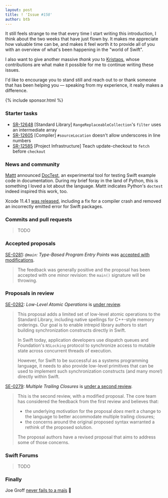 ```yaml
---
layout: post
title: ! 'Issue #158'
author: btb
---
```


It still feels strange to me that every time I start writing this introduction,
I think about the two weeks that have just flown by. It makes me appreciate
how valuable time can be, and makes it feel worth it to provide all of you with
an overview of what's been happening in the "world of Swift".

I also want to give another massive _thank you_ to [Kristaps](https://twitter.com/fassko),
whose contributions are what make it possible for me to continue writing these
issues.

I'd like to encourage you to stand still and reach out to or thank someone that
has been helping you — speaking from my experience, it really makes a
difference.

<!--excerpt-->

{% include sponsor.html %}

### Starter tasks

- [SR-12648](https://bugs.swift.org/browse/SR-12648) [Standard Library]
`RangeReplaceableCollection`'s `filter` uses an intermediate array
- [SR-12605](https://bugs.swift.org/browse/SR-12605) [Compiler]
`#sourceLocation` doesn't allow underscores in line numbers
- [SR-12585](https://bugs.swift.org/browse/SR-12585) [Project Infrastructure]
Teach update-checkout to `fetch` before `checkout`

### News and community

[Mattt](https://twitter.com/mattt) announced [DocTest](https://github.com/SwiftDocOrg/DocTest),
an experimental tool for testing Swift example code in documentation. During
my brief foray in the land of Python, this is something I loved a lot about the
language. Mattt indicates Python's `doctest` indeed inspired this work, too.

Xcode 11.4.1 [was released](https://developer.apple.com/documentation/xcode_release_notes/xcode_11_4_1_release_notes),
including a fix for a compiler crash and removed an incorrectly emitted error
for Swift packages.

### Commits and pull requests

> TODO

### Accepted proposals

[SE-0281](https://github.com/apple/swift-evolution/blob/master/proposals/0281-main-attribute.md): *`@main`: Type-Based Program Entry Points* was [accepted with modifications](https://forums.swift.org/t/accepted-with-modifications-se-0281-main-type-based-program-entry-points/35400).

> The feedback was generally positive and the proposal has been accepted with
one minor revision: the `main()` signature will be throwing.

### Proposals in review

[SE-0282](https://github.com/apple/swift-evolution/blob/master/proposals/0282-atomics.md): *Low-Level Atomic Operations* is [under review](https://forums.swift.org/t/se-0282-low-level-atomic-operations/35382).

> This proposal adds a limited set of low-level atomic operations to the
Standard Library, including native spellings for C++-style memory orderings.
Our goal is to enable intrepid library authors to start building synchronization
constructs directly in Swift.
>
> In Swift today, application developers use dispatch queues and Foundation's
`NSLocking` protocol to synchronize access to mutable state across concurrent
threads of execution.
>
> However, for Swift to be successful as a systems programming language, it
needs to also provide low-level primitives that can be used to implement such
synchronization constructs (and many more!) directly within Swift.

[SE-0279](https://github.com/apple/swift-evolution/blob/master/proposals/0279-multiple-trailing-closures.md): *Multiple Trailing Closures* is [under a second review](https://forums.swift.org/t/se-0279-multiple-trailing-closures-amended/35435).

> This is the second review, with a modified proposal. The core team has
considered the feedback from the first review and believes that:
>
> - the underlying motivation for the proposal _does_ merit a change to the
language to better accommodate multiple trailing closures;
> - the concerns around the original proposed syntax warranted a rethink of the
proposed solution.
>
> The proposal authors have a revised proposal that aims to address some of
those concerns.

### Swift Forums

> TODO

### Finally

Joe Groff [never fails to a maïs](https://twitter.com/jckarter/status/1249098635813376003) 🌽
